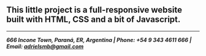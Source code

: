 ## This little project is a full-responsive website built with HTML, CSS and a bit of Javascript.

* * * *

***666 Incone Town, Paraná, ER, Argentina | Phone: +54 9 343 4611 666 | Email: adrielsmb@gmail.com***